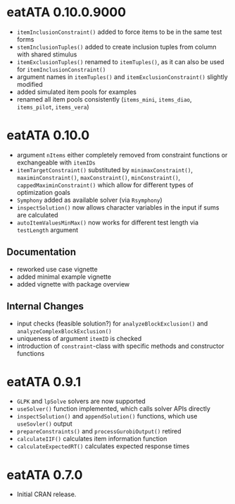 # eatATA 0.10.0.9000

* `itemInclusionConstraint()` added to force items to be in the same test forms
* `stemInclusionTuples()` added to create inclusion tuples from column with shared stimulus
* `itemExclusionTuples()` renamed to `itemTuples()`, as it can also be used for `itemInclusionConstraint()`
* argument names in `itemTuples()` and `itemExclusionConstraint()` slightly modified
* added simulated item pools for examples
* renamed all item pools consistently (`items_mini`, `items_diao`, `items_pilot`, `items_vera`)

# eatATA 0.10.0

* argument `nItems` either completely removed from constraint functions or exchangeable with `itemIDs` 
* `itemTargetConstraint()` substituted by `minimaxConstraint()`, `maximinConstraint()`, `maxConstraint()`, `minConstraint()`, `cappedMaximinConstraint()` which allow for different types of optimization goals
* `Symphony` added as available solver (via `Rsymphony`)
* `inspectSolution()` now allows character variables in the input if sums are calculated
* `autoItemValuesMinMax()` now works for different test length via `testLength` argument

## Documentation

* reworked use case vignette
* added minimal example vignette
* added vignette with package overview

## Internal Changes

* input checks (feasible solution?) for `analyzeBlockExclusion()` and `analyzeComplexBlockExclusion()`
* uniqueness of argument `itemID` is checked
* introduction of `constraint`-class with specific methods and constructor functions

# eatATA 0.9.1

* `GLPK` and `lpSolve` solvers are now supported
* `useSolver()` function implemented, which calls solver APIs directly
* `inspectSolution()` and `appendSolution()` functions, which use `useSovler()` output
* `prepareConstraints()` and `processGurobiOutput()` retired
* `calculateIIF()` calculates item information function
* `calculateExpectedRT()` calculates expected response times

# eatATA 0.7.0

* Initial CRAN release.
